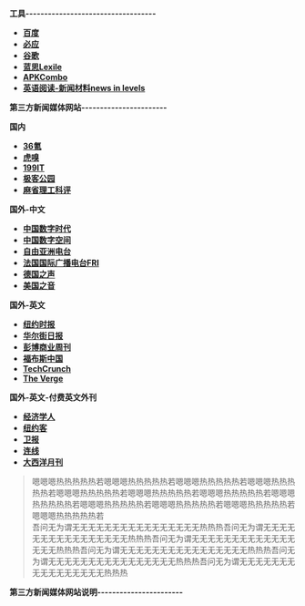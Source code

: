 
 **工具-----------------------------------** 
- [ **百度** ](https://www.baidu.com/)
- [ **必应** ](https://www.bing.com/?scope=web&mkt=zh-CN)
- [ **谷歌** ](https://www.google.com/)
- [ **蓝思Lexile** ](https://hub.lexile.com/find-a-book/search)
- [ **APKCombo** ](https://apkcombo.com/zh/)
- [ **英语阅读-新闻材料news in levels** ](https://www.newsinlevels.com/)


 **第三方新闻媒体网站-----------------------** 

 **国内** 
- [ **36氪** ](https://www.36kr.com/)
- [ **虎嗅** ](https://www.huxiu.com/)
- [ **199IT** ](http://www.199it.com/)
- [ **极客公园** ](https://www.geekpark.net)
- [ **麻省理工科评** ](https://www.mittrchina.com/)

 **国外-中文** 
- [ **中国数字时代** ](https://chinadigitaltimes.net/chinese/chronicle-of-major-events)
- [ **中国数字空间** ](https://chinadigitaltimes.net/space/Landing_Page)
- [ **自由亚洲电台** ](https://www.rfa.org/cantonese?encoding=simplified)
- [ **法国国际广播电台FRI** ](https://www.rfi.fr/cn/)
- [ **德国之声** ](https://www.dw.com/zh/%E6%97%B6%E6%94%BF%E9%A3%8E%E4%BA%91/s-1681)
- [ **美国之音** ](https://www.voachinese.com/)

 **国外-英文** 
- [ **纽约时报** ](https://cn.nytimes.com/)
- [ **华尔街日报** ](https://cn.wsj.com/)
- [ **彭博商业周刊** ](https://www.bloomberg.com/businessweek)
- [ **福布斯中国** ](https://www.forbeschina.com/)
- [ **TechCrunch** ](https://techcrunch.com/)
- [ **The Verge** ](https://www.theverge.com/)


 **国外-英文-付费英文外刊** 
- [ **经济学人** ](https://www.economist.com/)
- [ **纽约客** ](https://www.newyorker.com/)
- [ **卫报** ](https://www.theguardian.com/us)
- [ **连线** ](https://www.wired.com/)
- [ **大西洋月刊** ](https://www.theatlantic.com/)





> 嗯嗯嗯热热热热热若嗯嗯嗯热热热热热若嗯嗯嗯热热热热热若嗯嗯嗯热热热热热若嗯嗯嗯热热热热热若嗯嗯嗯热热热热热若嗯嗯嗯热热热热热若嗯嗯嗯热热热热热若嗯嗯嗯热热热热热若嗯嗯嗯热热热热热若嗯嗯嗯热热热热热若嗯嗯嗯热热热热热若<br>
> 吾问无为谓无无无无无无无无无无无无无无无无热热热吾问无为谓无无无无无无无无无无无无无无无无热热热吾问无为谓无无无无无无无无无无无无无无无无热热热吾问无为谓无无无无无无无无无无无无无无无无热热热吾问无为谓无无无无无无无无无无无无无无无无热热热吾问无为谓无无无无无无无无无无无无无无无无热热热







 **第三方新闻媒体网站说明-----------------------** 



